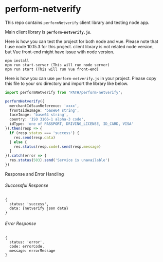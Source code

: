 # perform-netverify

This repo contains `performNetverify` client library and testing node app.

Main client library is **`perform-netverify.js`**.

Here is how you can test the project for both node and vue.
Please note that I use node 10.15.3 for this project. client library is not related node version, but Vue front-end might have issue with node version.

```
npm install
npm run start-server (This will run node server)
npm run start (This will run Vue front-end)
```

Here is how you can use `perform-netverify.js` in your project.
Please copy this file to your src directory and import the library like below.

```ts
import performNetverify from 'PATH/perform-netverify';

performNetverify({
  merchantIdScanReference: 'xxxx',
  frontsideImage: 'base64 string',
  faceImage: 'base64 string',
  country: 'ISO 3166-1 alpha-3 code',
  idType: 'one of PASSPORT, DRIVING_LICENSE, ID_CARD, VISA'
}).then(resp => {
  if (resp.status === 'success') {
    res.send(resp.data)
  } else {
    res.status(resp.code).send(resp.message)
  }
}).catch(error => {
  res.status(503).send('Service is unavailable')
})
```

Response and Error Handling

###### Successful Response
```
{
  status: 'success',
  data: {netverify json data}
}
```

###### Error Response
```
{
  status: 'error',
  code: errorCode,
  message: errorMessage
}
```
